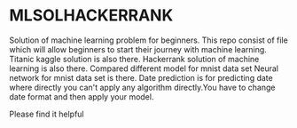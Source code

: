# MLSOLHACKERRANK
Solution of machine learning problem for beginners.
This repo consist of file which will allow beginners to start their journey with machine learning.
Titanic kaggle solution is also there.
Hackerrank solution of machine learning is also there.
Compared different model for mnist data set
Neural network for mnist data set is there.
Date prediction is for predicting date where directly you can't apply any algorithm directly.You have to change date format and then apply your model.

Please find it helpful
